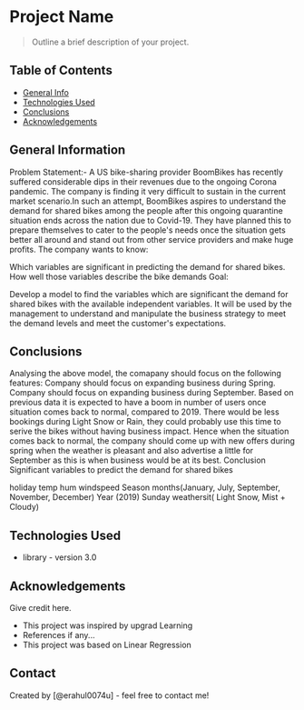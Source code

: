 # Project Name
> Outline a brief description of your project.


## Table of Contents
* [General Info](#general-information)
* [Technologies Used](#technologies-used)
* [Conclusions](#conclusions)
* [Acknowledgements](#acknowledgements)

<!-- You can include any other section that is pertinent to your problem -->

## General Information
Problem Statement:- 
A US bike-sharing provider BoomBikes has recently suffered considerable dips in their revenues due to the ongoing Corona pandemic. The company is finding it very difficult to sustain in the current market scenario.In such an attempt, BoomBikes aspires to understand the demand for shared bikes among the people after this ongoing quarantine situation ends across the nation due to Covid-19. They have planned this to prepare themselves to cater to the people's needs once the situation gets better all around and stand out from other service providers and make huge profits.
The company wants to know:

Which variables are significant in predicting the demand for shared bikes.
How well those variables describe the bike demands
Goal:

Develop a model to find the variables which are significant the demand for shared bikes with the available independent variables.
It will be used by the management to understand and manipulate the business strategy to meet the demand levels and meet the customer's expectations.
<!-- You don't have to answer all the questions - just the ones relevant to your project. -->

## Conclusions
Analysing the above model, the comapany should focus on the following features:
Company should focus on expanding business during Spring.
Company should focus on expanding business during September.
Based on previous data it is expected to have a boom in number of users once situation comes back to normal, compared to 2019.
There would be less bookings during Light Snow or Rain, they could probably use this time to serive the bikes without having business impact.
Hence when the situation comes back to normal, the company should come up with new offers during spring when the weather is pleasant and also advertise a little for September as this is when business would be at its best.
Conclusion
Significant variables to predict the demand for shared bikes

holiday
temp
hum
windspeed
Season
months(January, July, September, November, December)
Year (2019)
Sunday
weathersit( Light Snow, Mist + Cloudy)
<!-- You don't have to answer all the questions - just the ones relevant to your project. -->


## Technologies Used
- library - version 3.0

<!-- As the libraries versions keep on changing, it is recommended to mention the version of library used in this project -->

## Acknowledgements
Give credit here.
- This project was inspired by upgrad Learning
- References if any...
- This project was based on Linear Regression 


## Contact
Created by [@erahul0074u] - feel free to contact me!


<!-- Optional -->
<!-- ## License -->
<!-- This project is open source and available under the [... License](). -->

<!-- You don't have to include all sections - just the one's relevant to your project -->
